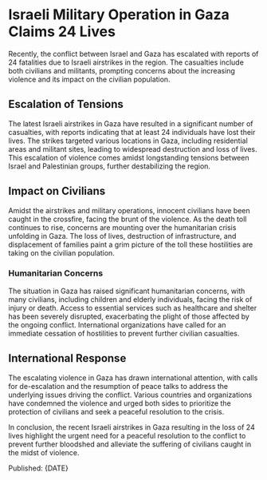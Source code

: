 # Israeli Military Operation in Gaza Claims 24 Lives

Recently, the conflict between Israel and Gaza has escalated with reports of 24 fatalities due to Israeli airstrikes in the region. The casualties include both civilians and militants, prompting concerns about the increasing violence and its impact on the civilian population.

## Escalation of Tensions

The latest Israeli airstrikes in Gaza have resulted in a significant number of casualties, with reports indicating that at least 24 individuals have lost their lives. The strikes targeted various locations in Gaza, including residential areas and militant sites, leading to widespread destruction and loss of lives. This escalation of violence comes amidst longstanding tensions between Israel and Palestinian groups, further destabilizing the region.

## Impact on Civilians

Amidst the airstrikes and military operations, innocent civilians have been caught in the crossfire, facing the brunt of the violence. As the death toll continues to rise, concerns are mounting over the humanitarian crisis unfolding in Gaza. The loss of lives, destruction of infrastructure, and displacement of families paint a grim picture of the toll these hostilities are taking on the civilian population.

### Humanitarian Concerns

The situation in Gaza has raised significant humanitarian concerns, with many civilians, including children and elderly individuals, facing the risk of injury or death. Access to essential services such as healthcare and shelter has been severely disrupted, exacerbating the plight of those affected by the ongoing conflict. International organizations have called for an immediate cessation of hostilities to prevent further civilian casualties.

## International Response

The escalating violence in Gaza has drawn international attention, with calls for de-escalation and the resumption of peace talks to address the underlying issues driving the conflict. Various countries and organizations have condemned the violence and urged both sides to prioritize the protection of civilians and seek a peaceful resolution to the crisis.

In conclusion, the recent Israeli airstrikes in Gaza resulting in the loss of 24 lives highlight the urgent need for a peaceful resolution to the conflict to prevent further bloodshed and alleviate the suffering of civilians caught in the midst of violence.

Published: {DATE}
